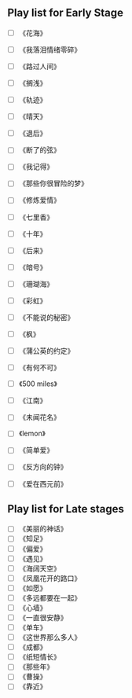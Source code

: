 ## Play list for Early Stage

- [ ] 《花海》

- [ ] 《我落泪情绪零碎》
- [ ] 《路过人间》
- [ ] 《搁浅》
- [ ] 《轨迹》
- [ ] 《晴天》
- [ ] 《退后》
- [ ] 《断了的弦》
- [ ] 《我记得》
- [ ] 《那些你很冒险的梦》
- [ ] 《修炼爱情》
- [ ] 《七里香》
- [ ] 《十年》
- [ ] 《后来》
- [ ] 《暗号》
- [ ] 《珊瑚海》
- [ ] 《彩虹》
- [ ] 《不能说的秘密》
- [ ] 《枫》
- [ ] 《蒲公英的约定》
- [ ] 《有何不可》
- [ ] 《500 miles》
- [ ] 《江南》
- [ ] 《未闻花名》
- [ ] 《lemon》
- [ ] 《简单爱》
- [ ] 《反方向的钟》
- [ ] 《爱在西元前》

## Play list for Late stages
- [ ] 《美丽的神话》
- [ ] 《知足》
- [ ] 《偏爱》
- [ ] 《遇见》
- [ ] 《海阔天空》
- [ ] 《凤凰花开的路口》
- [ ] 《如愿》
- [ ] 《多远都要在一起》
- [ ] 《心墙》
- [ ] 《一直很安静》
- [ ] 《单车》
- [ ] 《这世界那么多人》
- [ ] 《成都》
- [ ] 《纸短情长》
- [ ] 《那些年》
- [ ] 《曹操》
- [ ] 《靠近》

